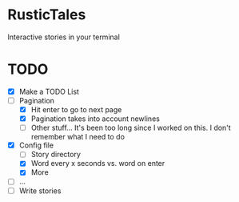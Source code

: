 # RusticTales
Interactive stories in your terminal

# TODO

- [X] Make a TODO List
- [ ] Pagination
  - [X] Hit enter to go to next page
  - [X] Pagination takes into account newlines
  - [ ] Other stuff... It's been too long since I worked on this. I don't remember what I need to do
- [X] Config file
  - [ ] Story directory
  - [X] Word every x seconds vs. word on enter
  - [X] More
- [ ] ...
- [ ] Write stories
